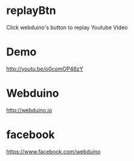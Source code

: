 # replayBtn
Click webduino's button to replay Youtube Video

Demo
====
http://youtu.be/o0comOP46zY

Webduino
========
http://webduino.io

facebook
========
https://www.facebook.com/webduino
